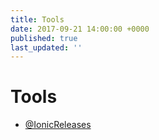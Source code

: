 ```yaml
---
title: Tools
date: 2017-09-21 14:00:00 +0000
published: true
last_updated: ''
---
```

# Tools

- [@IonicReleases](tools/IonicReleases)